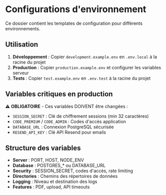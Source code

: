# Configurations d'environnement

Ce dossier contient les templates de configuration pour différents environnements.

## Utilisation

1. **Développement** : Copier `development.example.env` en `.env.local` à la racine du projet
2. **Production** : Copier `production.example.env` et configurer les variables serveur
3. **Tests** : Copier `test.example.env` en `.env.test` à la racine du projet

## Variables critiques en production

⚠️ **OBLIGATOIRE** - Ces variables DOIVENT être changées :
- `SESSION_SECRET` : Clé de chiffrement sessions (min 32 caractères)
- `CODE_PREMIUM` / `CODE_ADMIN` : Codes d'accès application
- `DATABASE_URL` : Connexion PostgreSQL sécurisée
- `RESEND_API_KEY` : Clé API Resend pour emails

## Structure des variables

- **Server** : PORT, HOST, NODE_ENV
- **Database** : POSTGRES_* ou DATABASE_URL
- **Security** : SESSION_SECRET, codes d'accès, rate limiting
- **Directories** : Chemins des répertoires de données
- **Logging** : Niveau et destination des logs
- **Features** : PDF, upload, API timeouts
